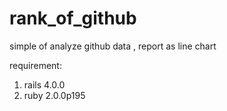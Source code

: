 rank_of_github
==============

simple of analyze github data , report as line chart

requirement:

1. rails 4.0.0
2. ruby 2.0.0p195
